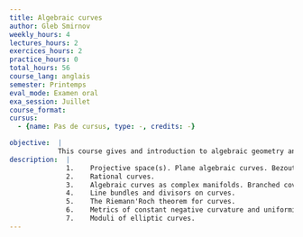 ```yaml
---
title: Algebraic curves
author: Gleb Smirnov
weekly_hours: 4
lectures_hours: 2
exercices_hours: 2
practice_hours: 0
total_hours: 56
course_lang: anglais
semester: Printemps
eval_mode: Examen oral
exa_session: Juillet
course_format: 
cursus:
  - {name: Pas de cursus, type: -, credits: -}

objective:  |
            This course gives and introduction to algebraic geometry and develops the theory of complex algebraic curves.
description:  |
              1.	Projective space(s). Plane algebraic curves. Bezout's theorem.
              2.	Rational curves.
              3.	Algebraic curves as complex manifolds. Branched coverings. The Riemann-Hurwitz formula.
              4.	Line bundles and divisors on curves.
              5.	The Riemann'Roch theorem for curves.
              6.	Metrics of constant negative curvature and uniformization theorem.
              7.	Moduli of elliptic curves.
---
```

